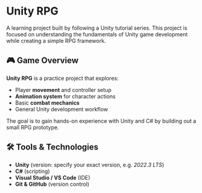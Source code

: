 # Unity RPG

A learning project built by following a Unity tutorial series. This project is focused on understanding the fundamentals of Unity game development while creating a simple RPG framework.

## 🎮 Game Overview
**Unity RPG** is a practice project that explores:
- Player **movement** and controller setup
- **Animation system** for character actions
- Basic **combat mechanics**
- General Unity development workflow

The goal is to gain hands-on experience with Unity and C# by building out a small RPG prototype.

## 🛠️ Tools & Technologies
- **Unity** (version: specify your exact version, e.g. *2022.3 LTS*)
- **C#** (scripting)
- **Visual Studio / VS Code** (IDE)
- **Git & GitHub** (version control)
